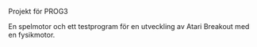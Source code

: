 Projekt för PROG3

En spelmotor och ett testprogram för en utveckling av Atari Breakout med en fysikmotor.
